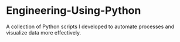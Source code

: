 # Engineering-Using-Python

A collection of Python scripts I developed to automate processes and visualize data more effectively.

